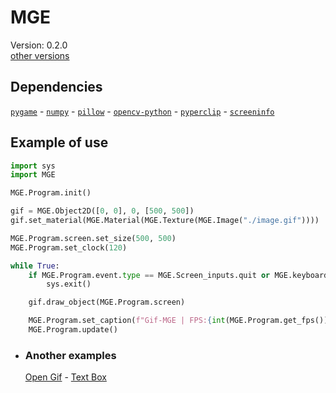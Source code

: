 # MGE

Version: 0.2.0  
[other versions](https://github.com/lucas224112/MGE_Other_Versions)

## Dependencies
[`pygame`](https://pypi.org/project/pygame/) -
[`numpy`](https://pypi.org/project/numpy/) -
[`pillow`](https://pypi.org/project/Pillow/) -
[`opencv-python`](https://pypi.org/project/opencv-python/) -
[`pyperclip`](https://pypi.org/project/pyperclip/) -
[`screeninfo`](https://pypi.org/project/screeninfo/)

## Example of use
```py
import sys
import MGE

MGE.Program.init()

gif = MGE.Object2D([0, 0], 0, [500, 500])
gif.set_material(MGE.Material(MGE.Texture(MGE.Image("./image.gif"))))

MGE.Program.screen.set_size(500, 500)
MGE.Program.set_clock(120)

while True:
    if MGE.Program.event.type == MGE.Screen_inputs.quit or MGE.keyboard("f1"):
        sys.exit()

    gif.draw_object(MGE.Program.screen)

    MGE.Program.set_caption(f"Gif-MGE | FPS:{int(MGE.Program.get_fps())}")
    MGE.Program.update()
```

- ### Another examples
  [Open Gif](https://github.com/lucas224112/MGE_Open_Gif) - 
  [Text Box](https://github.com/lucas224112/MGE_Text_Box)
